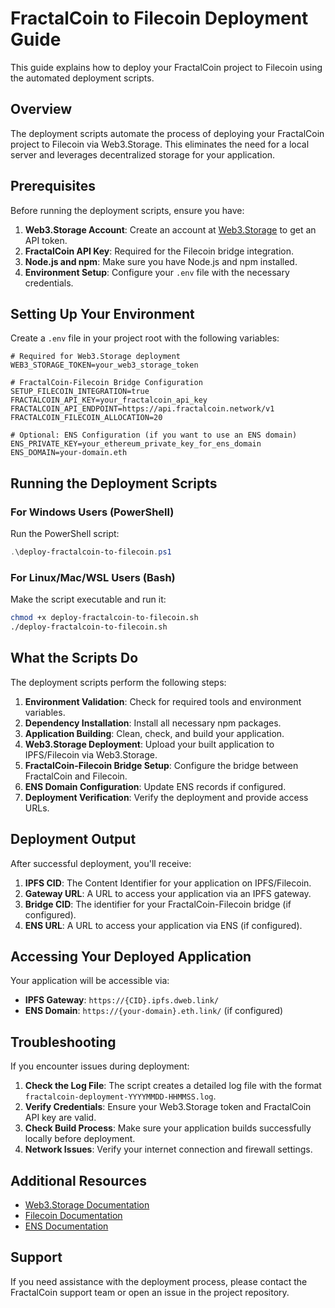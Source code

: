 # FractalCoin to Filecoin Deployment Guide

This guide explains how to deploy your FractalCoin project to Filecoin using the automated deployment scripts.

## Overview

The deployment scripts automate the process of deploying your FractalCoin project to Filecoin via Web3.Storage. This eliminates the need for a local server and leverages decentralized storage for your application.

## Prerequisites

Before running the deployment scripts, ensure you have:

1. **Web3.Storage Account**: Create an account at [Web3.Storage](https://web3.storage/) to get an API token.
2. **FractalCoin API Key**: Required for the Filecoin bridge integration.
3. **Node.js and npm**: Make sure you have Node.js and npm installed.
4. **Environment Setup**: Configure your `.env` file with the necessary credentials.

## Setting Up Your Environment

Create a `.env` file in your project root with the following variables:

```
# Required for Web3.Storage deployment
WEB3_STORAGE_TOKEN=your_web3_storage_token

# FractalCoin-Filecoin Bridge Configuration
SETUP_FILECOIN_INTEGRATION=true
FRACTALCOIN_API_KEY=your_fractalcoin_api_key
FRACTALCOIN_API_ENDPOINT=https://api.fractalcoin.network/v1
FRACTALCOIN_FILECOIN_ALLOCATION=20

# Optional: ENS Configuration (if you want to use an ENS domain)
ENS_PRIVATE_KEY=your_ethereum_private_key_for_ens_domain
ENS_DOMAIN=your-domain.eth
```

## Running the Deployment Scripts

### For Windows Users (PowerShell)

Run the PowerShell script:

```powershell
.\deploy-fractalcoin-to-filecoin.ps1
```

### For Linux/Mac/WSL Users (Bash)

Make the script executable and run it:

```bash
chmod +x deploy-fractalcoin-to-filecoin.sh
./deploy-fractalcoin-to-filecoin.sh
```

## What the Scripts Do

The deployment scripts perform the following steps:

1. **Environment Validation**: Check for required tools and environment variables.
2. **Dependency Installation**: Install all necessary npm packages.
3. **Application Building**: Clean, check, and build your application.
4. **Web3.Storage Deployment**: Upload your built application to IPFS/Filecoin via Web3.Storage.
5. **FractalCoin-Filecoin Bridge Setup**: Configure the bridge between FractalCoin and Filecoin.
6. **ENS Domain Configuration**: Update ENS records if configured.
7. **Deployment Verification**: Verify the deployment and provide access URLs.

## Deployment Output

After successful deployment, you'll receive:

1. **IPFS CID**: The Content Identifier for your application on IPFS/Filecoin.
2. **Gateway URL**: A URL to access your application via an IPFS gateway.
3. **Bridge CID**: The identifier for your FractalCoin-Filecoin bridge (if configured).
4. **ENS URL**: A URL to access your application via ENS (if configured).

## Accessing Your Deployed Application

Your application will be accessible via:

- **IPFS Gateway**: `https://{CID}.ipfs.dweb.link/`
- **ENS Domain**: `https://{your-domain}.eth.link/` (if configured)

## Troubleshooting

If you encounter issues during deployment:

1. **Check the Log File**: The script creates a detailed log file with the format `fractalcoin-deployment-YYYYMMDD-HHMMSS.log`.
2. **Verify Credentials**: Ensure your Web3.Storage token and FractalCoin API key are valid.
3. **Check Build Process**: Make sure your application builds successfully locally before deployment.
4. **Network Issues**: Verify your internet connection and firewall settings.

## Additional Resources

- [Web3.Storage Documentation](https://web3.storage/docs/)
- [Filecoin Documentation](https://docs.filecoin.io/)
- [ENS Documentation](https://docs.ens.domains/)

## Support

If you need assistance with the deployment process, please contact the FractalCoin support team or open an issue in the project repository.